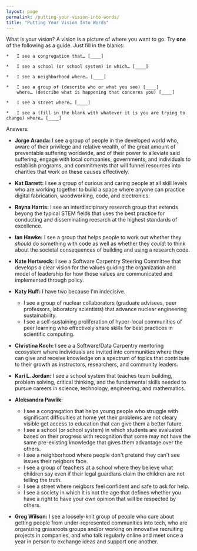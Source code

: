 ```yaml
---
layout: page
permalink: /putting-your-vision-into-words/
title: "Putting Your Vision Into Words"
---
```


What is your vision? A vision is a picture of where you want to
go. Try **one** of the following as a guide. Just fill in the blanks:

    *   I see a congregation that… [____]

    *   I see a school (or school system) in which… [____]

    *   I see a neighborhood where… [____]

    *   I see a group of (describe who or what you see) [____]
        where… (describe what is happening that concerns you) [____]

    *   I see a street where… [____]

    *   I see a (fill in the blank with whatever it is you are trying to change) where… [____]

Answers:

*   **Jorge Aranda:**
    I see a group of people in the developed world who,
    aware of their privilege and relative wealth,
    of the great amount of preventable suffering worldwide,
    and of their power to alleviate said suffering,
    engage with local companies, governments, and individuals
    to establish programs, and commitments that will funnel resources
    into charities that work on these causes effectively.

*   **Kat Barrett:**
    I see a group of curious and caring people at all skill levels who are
    working together to build a space where anyone can practice digital
    fabrication, woodworking, code, and electronics.

*   **Rayna Harris:**
    I see an interdiscipinary research group that extends beyong the
    typical STEM fields that uses the best practice for conducting and
    disseminating reesarch at the highest standards of excellence.

*   **Ian Hawke:**
    I see a group that helps people to work out whether they *should* do
    something with code as well as whether they *could*: to think about
    the societal consequences of building and using a research code.

*   **Kate Hertweck:**
    I see a Software Carpentry Steering Committee that develops a clear
    vision for the values guiding the organization and model of leadership
    for how those values are communicated and implemented through policy.

*   **Katy Huff:**
    I have two because I'm indecisive.
    *   I see a group of nuclear collaborators (graduate advisees, peer professors, 
        laboratory scientists) that advance nuclear engineering sustainability.
    *   I see a self-sustaining proliferation of hyper-local communities of peer 
        learning who effectively share skills for best practices in scientific 
        computing. 

*   **Christina Koch:**
    I see a a Software/Data Carpentry mentoring ecosystem where individuals 
    are invited into communities where they can give and receive knowledge on 
    a spectrum of topics that contribute to their growth as instructors, 
    researchers, and community leaders.  

*   **Kari L. Jordan:**
    I see a school system that teaches team building, problem solving,
    critical thinking, and the fundamental skills needed to pursue careers
    in science, technology, engineering, and mathematics.

*   **Aleksandra Pawlik:**
    *   I see a congregation that helps young people who struggle
        with significant difficulties at home yet their problems
        are not cleary visible get access to education that can
        give them a better future.
    *   I see a school (or school system) in which students are
        evaluated based on their progress with recognition that
        some may not have the same pre-existing knowledge that
        gives them advantage over the others.
    *   I see a neighborhood where people don't pretend they can't
        see issues their neigbors face.
    *   I see a group of teachers at a school where they believe
        what children say even if their legal guardians claim
        the children are not telling the truth.
    *   I see a street where neigbors feel confident and safe
        to ask for help.
    *   I see a society in which it is not the age that defines
        whether you have a right to have your own opinion
        that will be respected by others.

*   **Greg Wilson:**
    I see a loosely-knit group of people who care about getting people
    from under-represented communities into tech, who are organizing
    grassroots groups and/or working on innovative recruiting projects in
    companies, and who talk regularly online and meet once a year in
    person to exchange ideas and support one another.
